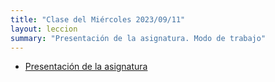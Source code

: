 ```yaml
---
title: "Clase del Miércoles 2023/09/11"
layout: leccion
summary: "Presentación de la asignatura. Modo de trabajo"
---
```


* [Presentación de la asignatura]({{site.baseurl}}/tema0-presentacion/)